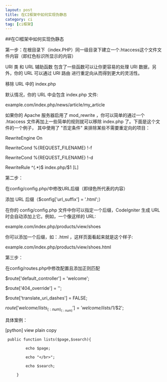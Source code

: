 ```yaml
---
layout: post
title: 在CI框架中如何实现伪静态
category: ci
tag: [ci框架]
---
```


##在CI框架中如何实现伪静态

 第一步：在根目录下（index.PHP）同一级目录下建立一个.htaccess这个文件文件内容（即红色标识所显示的内容）

 URI 类 和 URL 辅助函数 包含了一些函数可以让你更容易的处理 URI 数据，另外，你的 URL 可以通过 URI 路由 进行重定向从而得到更大的灵活性。

 移除 URL 中的 index.php

 默认情况，你的 URL 中会包含 index.php 文件:

 example.com/index.php/news/article/my_article

 如果你的 Apache 服务器启用了 mod_rewrite ，你可以简单的通过一个 .htaccess 文件再加上一些简单的规则就可以移除 index.php 了。下面是这个文件的一个例子， 其中使用了 "否定条件" 来排除某些不需要重定向的项目：


 RewriteEngine On

 RewriteCond %{REQUEST_FILENAME} !-f

 RewriteCond %{REQUEST_FILENAME} !-d

 RewriteRule ^(.*)$ index.php/$1 [L]


 第二步：

 在config/config.php/中修改URL后缀（即绿色所代表的内容）

 添加 URL 后缀（$config['url_suffix'] = '.html';）

 在你的 config/config.php 文件中你可以指定一个后缀，CodeIgniter 生成 URL 时会自动添加上它。例如，一个像这样的 URL:

 example.com/index.php/products/view/shoes

 你可以添加一个后缀，如：.html ，这样页面看起来就是这个样子:

 example.com/index.php/products/view/shoes.html

 第三步：

 在config/routes.php中修改配置且添加正则匹配


 $route['default_controller'] = 'welcome';

 $route['404_override'] = '';

 $route['translate_uri_dashes'] = FALSE;

 $route['welcome/lists_(:num)_(:num)'] = 'welcome/lists/$1/$2';


 具体案例：

 [python] view plain copy

     public function lists($page,$search){

             echo $page;

             echo "</br>";

             echo $search;

         }